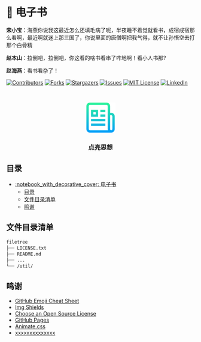

# :notebook_with_decorative_cover: 电子书


 **宋小宝**：海燕你说我这最近怎么还填毛病了呢，半夜睡不着觉就看书，成宿成宿那么看啊，最近啊就迷上那三国了，你说里面的唐僧啊把我气得，就不让孙悟空去打那个白骨精

 **赵本山**：拉倒吧，拉倒吧，你这看的啥书看串了咋地啊！看小人书那? 

 **赵海燕**：看书看杂了！


<!-- PROJECT SHIELDS -->

[![Contributors][contributors-shield]][contributors-url]
[![Forks][forks-shield]][forks-url]
[![Stargazers][stars-shield]][stars-url]
[![Issues][issues-shield]][issues-url]
[![MIT License][license-shield]][license-url]
[![LinkedIn][linkedin-shield]][linkedin-url]

<!-- PROJECT LOGO -->
<br />

<p align="center">
  <a href="https://github.com/goodboywasd/Ebooks/">
    <img src="images/logo.png" alt="Logo" width="80" height="80">
  </a>

  <h3 align="center">点亮思想</h3>
</p>


## 目录
- [:notebook\_with\_decorative\_cover: 电子书](#notebook_with_decorative_cover-电子书)
  - [目录](#目录)
  - [文件目录清单](#文件目录清单)
  - [鸣谢](#鸣谢)




## 文件目录清单
```
filetree 
├── LICENSE.txt
├── README.md
├── ...
└── /util/
```
  




## 鸣谢


- [GitHub Emoji Cheat Sheet](https://www.webpagefx.com/tools/emoji-cheat-sheet)
- [Img Shields](https://shields.io)
- [Choose an Open Source License](https://choosealicense.com)
- [GitHub Pages](https://pages.github.com)
- [Animate.css](https://daneden.github.io/animate.css)
- [xxxxxxxxxxxxxx](https://connoratherton.com/loaders)

<!-- links -->
[your-project-path]:goodboywasd/Ebooks
[contributors-shield]: https://img.shields.io/github/contributors/goodboywasd/Ebooks.svg?style=flat-square
[contributors-url]: https://github.com/goodboywasd/Ebooks/graphs/contributors
[forks-shield]: https://img.shields.io/github/forks/goodboywasd/Ebooks.svg?style=flat-square
[forks-url]: https://github.com/goodboywasd/Ebooks/network/members
[stars-shield]: https://img.shields.io/github/stars/goodboywasd/Ebooks.svg?style=flat-square
[stars-url]: https://github.com/goodboywasd/Ebooks/stargazers
[issues-shield]: https://img.shields.io/github/issues/goodboywasd/Ebooks.svg?style=flat-square
[issues-url]: https://img.shields.io/github/issues/goodboywasd/Ebooks.svg
[license-shield]: https://img.shields.io/github/license/goodboywasd/Ebooks.svg?style=flat-square
[license-url]: https://github.com/goodboywasd/Ebooks/blob/master/LICENSE.txt
[linkedin-shield]: https://img.shields.io/badge/-LinkedIn-black.svg?style=flat-square&logo=linkedin&colorB=555
[linkedin-url]: https://linkedin.com/in/shaojintian